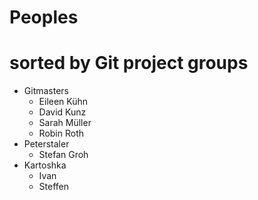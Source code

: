 # Peoples
# sorted by Git project groups

* Gitmasters
	* Eileen Kühn
	* David Kunz
	* Sarah Müller
	* Robin Roth
* Peterstaler
	* Stefan Groh
* Kartoshka
	* Ivan
	* Steffen

